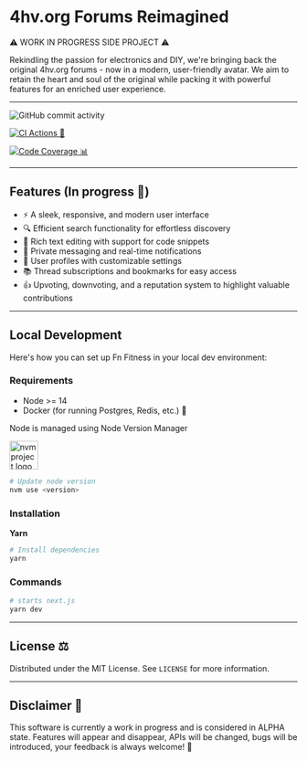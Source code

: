 # 4hv.org Forums Reimagined

⚠️ WORK IN PROGRESS SIDE PROJECT ⚠️

Rekindling the passion for electronics and DIY, we're bringing back the original 4hv.org forums - now in a modern, user-friendly avatar. We aim to retain the heart and soul of the original while packing it with powerful features for an enriched user experience.

---

![GitHub commit activity](https://img.shields.io/github/commit-activity/w/HarrisFauntleroy/4hv-renewed?style=flat-square)

[![CI Actions 🤖](https://github.com/HarrisFauntleroy/4hv-renewed/actions/workflows/ci.yml/badge.svg)](https://github.com/HarrisFauntleroy/4hv-renewed/actions/workflows/ci.yml)

[![Code Coverage 📊](https://github.com/HarrisFauntleroy/4hv-renewed/actions/workflows/coverage.yml/badge.svg)](https://github.com/HarrisFauntleroy/4hv-renewed/actions/workflows/coverage.yml)

---

## Features (In progress 🚧)

- ⚡ A sleek, responsive, and modern user interface
- 🔍 Efficient search functionality for effortless discovery
- 📝 Rich text editing with support for code snippets
- 💌 Private messaging and real-time notifications
- 👤 User profiles with customizable settings
- 📚 Thread subscriptions and bookmarks for easy access
- 👍 Upvoting, downvoting, and a reputation system to highlight valuable contributions

---

## Local Development

Here's how you can set up Fn Fitness in your local dev environment:

### Requirements

- Node >= 14
- Docker (for running Postgres, Redis, etc.) 🐳

Node is managed using Node Version Manager

<a href="https://github.com/nvm-sh/logos"><img alt="nvm project logo" src="https://raw.githubusercontent.com/nvm-sh/logos/HEAD/nvm-logo-color.svg" height="50" /></a>

```sh
# Update node version
nvm use <version>
```

### Installation

**Yarn**

```sh
# Install dependencies
yarn
```

### Commands

```sh
# starts next.js
yarn dev
```

---

## **License** ⚖️

Distributed under the MIT License. See `LICENSE` for more information.

---

## **Disclaimer** 🚨

This software is currently a work in progress and is considered in ALPHA state. Features will appear and disappear, APIs will be changed, bugs will be introduced, your feedback is always welcome! 🚧
